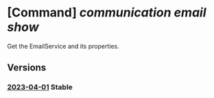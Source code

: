 # [Command] _communication email show_

Get the EmailService and its properties.

## Versions

### [2023-04-01](/Resources/mgmt-plane/L3N1YnNjcmlwdGlvbnMve30vcmVzb3VyY2Vncm91cHMve30vcHJvdmlkZXJzL21pY3Jvc29mdC5jb21tdW5pY2F0aW9uL2VtYWlsc2VydmljZXMve30=/2023-04-01.xml) **Stable**

<!-- mgmt-plane /subscriptions/{}/resourcegroups/{}/providers/microsoft.communication/emailservices/{} 2023-04-01 -->
